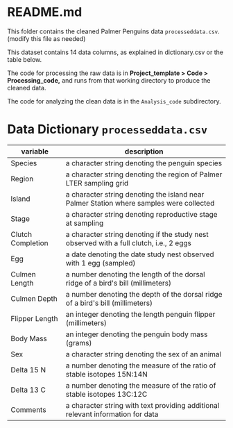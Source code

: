 # README.md

This folder contains the cleaned Palmer Penguins data `processeddata.csv`. (modify this file as needed)

This dataset contains 14 data columns, as explained in dictionary.csv or the table below.

The code for processing the raw data is in **Project_template > Code > Processing_code,** and runs from that working directory to produce the cleaned data.

The code for analyzing the clean data is in the `Analysis_code` subdirectory.

# Data Dictionary `processeddata.csv`

|variable| description|
|----------|--------------|
| Species | a character string denoting the penguin species| 
| Region | a character string denoting the region of Palmer LTER sampling grid| 
| Island | a character string denoting the island near Palmer Station where samples were collected| 
| Stage | a character string denoting reproductive stage at sampling|  
| Clutch Completion | a character string denoting if the study nest observed with a full clutch, i.e., 2 eggs| 
| Egg | a date denoting the date study nest observed with 1 egg (sampled)| 
| Culmen Length | a number denoting the length of the dorsal ridge of a bird's bill (millimeters)| 
| Culmen Depth | a number denoting the depth of the dorsal ridge of a bird's bill (millimeters)| 
| Flipper Length | an integer denoting the length penguin flipper (millimeters)| 
| Body Mass | an integer denoting the penguin body mass (grams)| 
| Sex | a character string denoting the sex of an animal| 
| Delta 15 N | a number denoting the measure of the ratio of stable isotopes 15N:14N| 
| Delta 13 C | a number denoting the measure of the ratio of stable isotopes 13C:12C| 
| Comments | a character string with text providing additional relevant information for data| 

